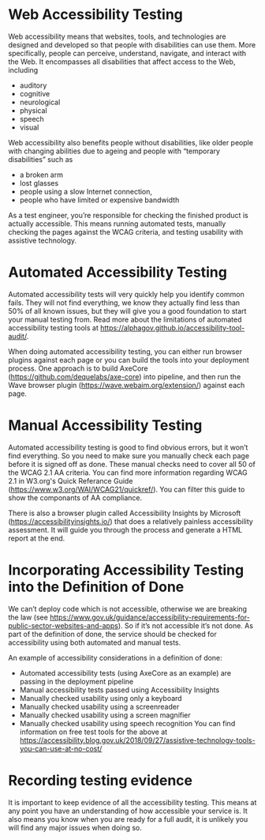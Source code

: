 # Web Accessibility Testing
Web accessibility means that websites, tools, and technologies are designed and developed so that people with disabilities can use them. More specifically, people can perceive, understand, navigate, and interact with the Web.  It encompasses all disabilities that affect access to the Web, including
- auditory 
- cognitive
- neurological 
- physical 
- speech
- visual  

Web accessibility also benefits people without disabilities, like older people with changing abilities due to ageing and people with “temporary disabilities” such as 
- a broken arm
- lost glasses 
- people using a slow Internet connection, 
- people who have limited or expensive bandwidth

As a test engineer, you’re responsible for checking the finished product is actually accessible. This means running automated tests, manually checking the pages against the WCAG criteria, and testing usability with assistive technology.

# Automated Accessibility Testing
Automated accessibility tests will very quickly help you identify common fails. They will not find everything, we know they actually find less than 50% of all known issues, but they will give you a good foundation to start your manual testing from. Read more about the limitations of automated accessibility testing tools at https://alphagov.github.io/accessibility-tool-audit/.

When doing automated accessibility testing, you can either run browser plugins against each page or you can build the tools into your deployment process. One approach is to build AxeCore (https://github.com/dequelabs/axe-core) into pipeline, and then run the Wave browser plugin (https://wave.webaim.org/extension/) against each page.

# Manual Accessibility Testing
Automated accessibility testing is good to find obvious errors, but it won’t find everything. So you need to make sure you manually check each page before it is signed off as done.  These manual checks need to cover all 50 of the WCAG 2.1 AA criteria.  You can find more information regarding WCAG 2.1 in W3.org's Quick Referance Guide (https://www.w3.org/WAI/WCAG21/quickref/).  You can filter this guide to show the componants of AA compliance.

There is also a browser plugin called Accessibility Insights by Microsoft (https://accessibilityinsights.io/) that does a relatively painless accessibility assessment. It will guide you through the process and generate a HTML report at the end.

# Incorporating Accessibility Testing into the Definition of Done 
We can’t deploy code which is not accessible, otherwise we are breaking the law (see https://www.gov.uk/guidance/accessibility-requirements-for-public-sector-websites-and-apps). So if it’s not accessible it’s not done.  As part of the definition of done, the service should be checked for accessibility using both automated and manual tests.

An example of accessibility considerations in a definition of done:
- Automated accessibility tests (using AxeCore as an example) are passing in the deployment pipeline
- Manual accessibility tests passed using Accessibility Insights
- Manually checked usability using only a keyboard
- Manually checked usability using a screenreader 
- Manually checked usability using a screen magnifier 
- Manually checked usability using speech recognition
You can find information on free test tools for the above at https://accessibility.blog.gov.uk/2018/09/27/assistive-technology-tools-you-can-use-at-no-cost/

# Recording testing evidence
It is important to keep evidence of all the accessibility testing. This means at any point you have an understanding of how accessible your service is. It also means you know when you are ready for a full audit, it is unlikely you will find any major issues when doing so.

